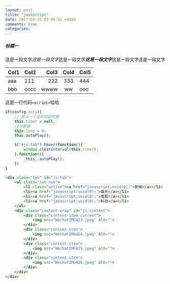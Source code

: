 ```yaml
---
layout: post
title: "javascript"
date: 2017-04-22 03:06:52 +0800
comments: true
categories: 
---
```


##### 标题一

这是一段文字*这是一段文字*这是一段文字***这是一段文字***这是一段文字这是一段文字

|Col1|Col2|Col3|Col4|Col5|
|-----|:------|-----:|:----:|------|
|aaa|111|222|333|444|
|bbb|cccc|wwww|ww|ooo|

这是一行代码`<script>`哈哈
``` javascript
if(config.auto){
    // 定义一个全局的定时器
    this.timer = null;
    //计数器
    this.loop = 0;
    this.autoPlay();

    $("#js-tab").hover(function(){
        window.clearInterval(this.timer);
    },function(){
        _this_.autoPlay();
    })
}   
```

```html
<div class="tab" id="js-tab">
    <ul class="tab-nav">
        <li class="active"><a href="javascript:void(0);">新闻</a></li>
        <li><a href="javascript:void(0);">娱乐</a></li>
        <li><a href="javascript:void(0);">电影</a></li>
        <li><a href="javascript:void(0);">科技</a></li>
    </ul>
    <div class="content-wrap" id="js-content">
        <div class="content-item current">
            <img src="WechatIMG423.jpeg" alt="">
        </div>
        <div class="content-item">
            <img src="WechatIMG424.jpeg" alt="">
        </div>
        <div class="content-item">
            <img src="WechatIMG425.jpeg" alt="">
        </div>
        <div class="content-item">
            <img src="WechatIMG426.jpeg" alt="">
        </div>
    </div>
</div>
```